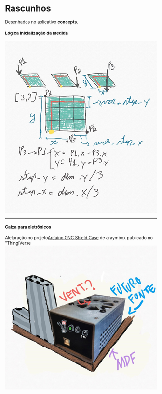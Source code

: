 # Rascunhos 
Desenhados no aplicativo **concepts**.

#### Lógica inicialização da medida
![N|Solid](rascunho1.jpg)
******
#### Caixa para eletrônicos
Aletaração no projeto[Arduino CNC Shield Case](https://www.thingiverse.com/thing:4631379) de araymbox publicado no "ThingiVerse
![N|Solid](rascunho2.jpg)
